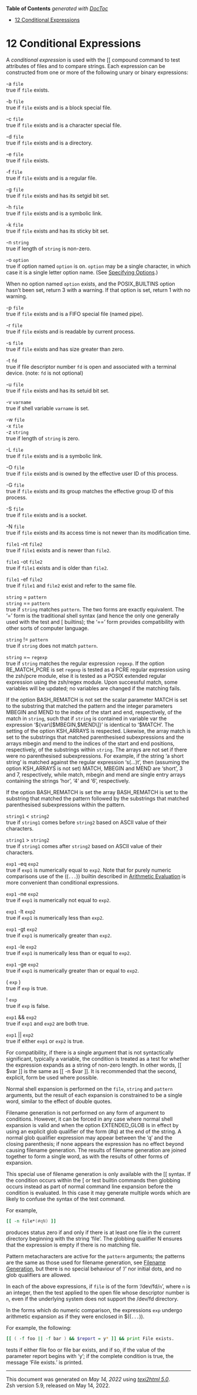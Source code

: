 <!-- START doctoc generated TOC please keep comment here to allow auto update -->
<!-- DON'T EDIT THIS SECTION, INSTEAD RE-RUN doctoc TO UPDATE -->
**Table of Contents**  *generated with [DocToc](https://github.com/thlorenz/doctoc)*

- [12 Conditional Expressions](#12-conditional-expressions)

<!-- END doctoc generated TOC please keep comment here to allow auto update -->

<span id="Conditional-Expressions"></span> <span
id="Conditional-Expressions-1"></span>

# 12 Conditional Expressions

<span id="index-conditional-expressions"></span> <span
id="index-expressions_002c-conditional"></span>

A *conditional expression* is used with the \[\[ compound command to
test attributes of files and to compare strings. Each expression can be
constructed from one or more of the following unary or binary
expressions:

-a `file`  
true if `file` exists.

-b `file`  
true if `file` exists and is a block special file.

-c `file`  
true if `file` exists and is a character special file.

-d `file`  
true if `file` exists and is a directory.

-e `file`  
true if `file` exists.

-f `file`  
true if `file` exists and is a regular file.

-g `file`  
true if `file` exists and has its setgid bit set.

-h `file`  
true if `file` exists and is a symbolic link.

-k `file`  
true if `file` exists and has its sticky bit set.

-n `string`  
true if length of `string` is non-zero.

-o `option`  
true if option named `option` is on. `option` may be a single character,
in which case it is a single letter option name. (See [Specifying
Options](Options.html#Specifying-Options).)

When no option named `option` exists, and the POSIX_BUILTINS option
hasn’t been set, return 3 with a warning. If that option is set, return
1 with no warning.

-p `file`  
true if `file` exists and is a FIFO special file (named pipe).

-r `file`  
true if `file` exists and is readable by current process.

-s `file`  
true if `file` exists and has size greater than zero.

-t `fd`  
true if file descriptor number `fd` is open and associated with a
terminal device. (note: `fd` is not optional)

-u `file`  
true if `file` exists and has its setuid bit set.

-v `varname`  
true if shell variable `varname` is set.

-w `file`  
-x `file`  
-z `string`  
true if length of `string` is zero.

-L `file`  
true if `file` exists and is a symbolic link.

-O `file`  
true if `file` exists and is owned by the effective user ID of this
process.

-G `file`  
true if `file` exists and its group matches the effective group ID of
this process.

-S `file`  
true if `file` exists and is a socket.

-N `file`  
true if `file` exists and its access time is not newer than its
modification time.

`file1` -nt `file2`  
true if `file1` exists and is newer than `file2`.

`file1` -ot `file2`  
true if `file1` exists and is older than `file2`.

`file1` -ef `file2`  
true if `file1` and `file2` exist and refer to the same file.

`string` = `pattern`  
`string` == `pattern`  
true if `string` matches `pattern`. The two forms are exactly
equivalent. The ‘=’ form is the traditional shell syntax (and hence the
only one generally used with the test and \[ builtins); the ‘==’ form
provides compatibility with other sorts of computer language.

`string` != `pattern`  
true if `string` does not match `pattern`.

`string` =\~ `regexp`  
true if `string` matches the regular expression `regexp`. If the option
RE_MATCH_PCRE is set `regexp` is tested as a PCRE regular expression
using the zsh/pcre module, else it is tested as a POSIX extended regular
expression using the zsh/regex module. Upon successful match, some
variables will be updated; no variables are changed if the matching
fails.

If the option BASH_REMATCH is not set the scalar parameter MATCH is set
to the substring that matched the pattern and the integer parameters
MBEGIN and MEND to the index of the start and end, respectively, of the
match in `string`, such that if `string` is contained in variable var
the expression ‘${var\[$MBEGIN,$MEND\]}’ is identical to ‘$MATCH’. The
setting of the option KSH_ARRAYS is respected. Likewise, the array match
is set to the substrings that matched parenthesised subexpressions and
the arrays mbegin and mend to the indices of the start and end
positions, respectively, of the substrings within `string`. The arrays
are not set if there were no parenthesised subexpressions. For example,
if the string ‘a short string’ is matched against the regular expression
‘s(...)t’, then (assuming the option KSH_ARRAYS is not set) MATCH,
MBEGIN and MEND are ‘short’, 3 and 7, respectively, while match, mbegin
and mend are single entry arrays containing the strings ‘hor’, ‘4’ and
‘6’, respectively.

If the option BASH_REMATCH is set the array BASH_REMATCH is set to the
substring that matched the pattern followed by the substrings that
matched parenthesised subexpressions within the pattern.

`string1` \< `string2`  
true if `string1` comes before `string2` based on ASCII value of their
characters.

`string1` > `string2`  
true if `string1` comes after `string2` based on ASCII value of their
characters.

`exp1` -eq `exp2`  
true if `exp1` is numerically equal to `exp2`. Note that for purely
numeric comparisons use of the ((`...`)) builtin described in
[Arithmetic
Evaluation](Arithmetic-Evaluation.html#Arithmetic-Evaluation) is more
convenient than conditional expressions.

`exp1` -ne `exp2`  
true if `exp1` is numerically not equal to `exp2`.

`exp1` -lt `exp2`  
true if `exp1` is numerically less than `exp2`.

`exp1` -gt `exp2`  
true if `exp1` is numerically greater than `exp2`.

`exp1` -le `exp2`  
true if `exp1` is numerically less than or equal to `exp2`.

`exp1` -ge `exp2`  
true if `exp1` is numerically greater than or equal to `exp2`.

( `exp` )  
true if `exp` is true.

! `exp`  
true if `exp` is false.

`exp1` && `exp2`  
true if `exp1` and `exp2` are both true.

`exp1` \|\| `exp2`  
true if either `exp1` or `exp2` is true.

For compatibility, if there is a single argument that is not
syntactically significant, typically a variable, the condition is
treated as a test for whether the expression expands as a string of
non-zero length. In other words, \[\[ $var \]\] is the same as \[\[ -n
$var \]\]. It is recommended that the second, explicit, form be used
where possible.

Normal shell expansion is performed on the `file`, `string` and
`pattern` arguments, but the result of each expansion is constrained to
be a single word, similar to the effect of double quotes.

Filename generation is not performed on any form of argument to
conditions. However, it can be forced in any case where normal shell
expansion is valid and when the option EXTENDED_GLOB is in effect by
using an explicit glob qualifier of the form (#q) at the end of the
string. A normal glob qualifier expression may appear between the ‘q’
and the closing parenthesis; if none appears the expression has no
effect beyond causing filename generation. The results of filename
generation are joined together to form a single word, as with the
results of other forms of expansion.

This special use of filename generation is only available with the \[\[
syntax. If the condition occurs within the \[ or test builtin commands
then globbing occurs instead as part of normal command line expansion
before the condition is evaluated. In this case it may generate multiple
words which are likely to confuse the syntax of the test command.

For example,

<div class="example">

```zsh
[[ -n file*(#qN) ]]
```

</div>

produces status zero if and only if there is at least one file in the
current directory beginning with the string ‘file’. The globbing
qualifier N ensures that the expression is empty if there is no matching
file.

Pattern metacharacters are active for the `pattern` arguments; the
patterns are the same as those used for filename generation, see
[Filename Generation](Expansion.html#Filename-Generation), but there is
no special behaviour of ‘/’ nor initial dots, and no glob qualifiers are
allowed.

In each of the above expressions, if `file` is of the form
‘/dev/fd/`n`’, where `n` is an integer, then the test applied to the
open file whose descriptor number is `n`, even if the underlying system
does not support the /dev/fd directory.

In the forms which do numeric comparison, the expressions `exp` undergo
arithmetic expansion as if they were enclosed in $((`...`)).

For example, the following:

<div class="example">

```zsh
[[ ( -f foo || -f bar ) && $report = y* ]] && print File exists.
```

</div>

tests if either file foo or file bar exists, and if so, if the value of
the parameter report begins with ‘y’; if the complete condition is true,
the message ‘File exists.’ is printed.

------------------------------------------------------------------------

This document was generated on *May 14, 2022* using [*texi2html
5.0*](http://www.nongnu.org/texi2html/).  
Zsh version 5.9, released on May 14, 2022.
